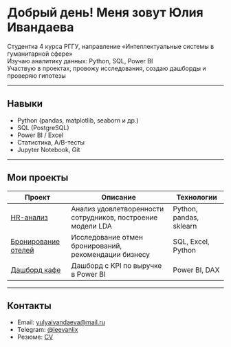 # Добрый день! Меня зовут Юлия Ивандаева

Студентка 4 курса РГГУ, направление «Интеллектуальные системы в гуманитарной сфере»  
Изучаю аналитику данных: Python, SQL, Power BI  
Участвую в проектах, провожу исследования, создаю дашборды и проверяю гипотезы

---

## Навыки

- Python (pandas, matplotlib, seaborn и др.)
- SQL (PostgreSQL)
- Power BI / Excel
- Статистика, A/B-тесты
- Jupyter Notebook, Git

---

## Мои проекты

| Проект | Описание | Технологии |
|--------|----------|------------|
| [HR-анализ](https://github.com/your_username/hr-analysis-project) | Анализ удовлетворенности сотрудников, построение модели LDA | Python, pandas, sklearn |
| [Бронирование отелей](https://github.com/...) | Исследование отмен бронирований, рекомендации бизнесу | SQL, Excel, Python |
| [Дашборд кафе](https://github.com/...) | Дашборд с KPI по выручке в Power BI | Power BI, DAX |

---

## Контакты

- Email: yulyaivandaeva@mail.ru  
- Telegram: [@leevanlix](https://t.me/leevanlix)  
- Резюме: [CV](https://drive.google.com/file/d/1vNuFJN_9FnRgmny_bc47_1EgyWCmXS3Q/view?usp=sharing)

